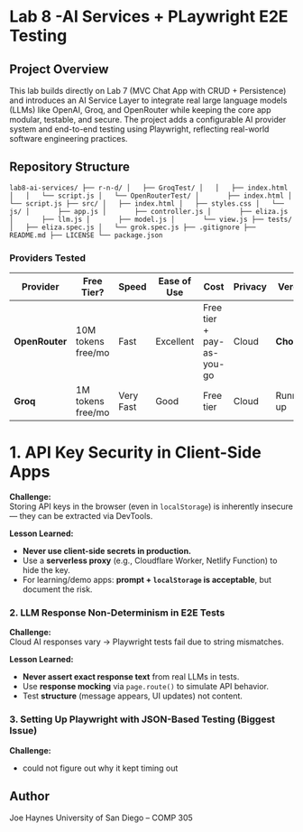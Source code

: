 # Lab 8 -AI Services + PLaywright E2E Testing 

## Project Overview 
This lab builds directly on Lab 7 (MVC Chat App with CRUD + Persistence) and introduces an AI Service Layer to integrate real large language models
(LLMs) like OpenAI, Groq, and OpenRouter while keeping the core app modular, testable, and secure.
The project adds a configurable AI provider system and end-to-end testing using Playwright, reflecting real-world software engineering practices.

## Repository Structure
`
lab8-ai-services/
├── r-n-d/
│   ├── GroqTest/
│   │   ├── index.html
│   │   └── script.js
│   └── OpenRouterTest/
│       ├── index.html
│       └── script.js
├── src/
│   ├── index.html
│   ├── styles.css
│   └── js/
│       ├── app.js
│       ├── controller.js
│       ├── eliza.js
│       ├── llm.js
│       ├── model.js
│       └── view.js
├── tests/
│   ├── eliza.spec.js
│   └── grok.spec.js
├── .gitignore
├── README.md
├── LICENSE
└── package.json
`
### Providers Tested

| Provider       | Free Tier?           | Speed       | Ease of Use | Cost                  | Privacy | Verdict         |
|----------------|----------------------|-------------|-------------|-----------------------|---------|-----------------|
| **OpenRouter** | 10M tokens free/mo   | Fast        | Excellent   | Free tier + pay-as-you-go | Cloud   | **Chosen**      |
| **Groq**       | 1M tokens free/mo    | Very Fast   | Good        | Free tier             | Cloud   | Runner-up       |


# 1. **API Key Security in Client-Side Apps**
**Challenge:**  
Storing API keys in the browser (even in `localStorage`) is inherently insecure — they can be extracted via DevTools.

**Lesson Learned:**
- **Never use client-side secrets in production.**
- Use a **serverless proxy** (e.g., Cloudflare Worker, Netlify Function) to hide the key.
- For learning/demo apps: **prompt + `localStorage` is acceptable**, but document the risk.

### 2. **LLM Response Non-Determinism in E2E Tests**
**Challenge:**  
Cloud AI responses vary → Playwright tests fail due to string mismatches.

**Lesson Learned:**
- **Never assert exact response text** from real LLMs in tests.
- Use **response mocking** via `page.route()` to simulate API behavior.
- Test **structure** (message appears, UI updates) not content.

### 3. **Setting Up Playwright with JSON-Based Testing (Biggest Issue)**
**Challenge:**  
- could not figure out why it kept timing out 



## Author
Joe Haynes
University of San Diego – COMP 305